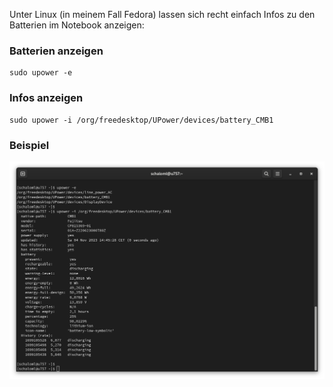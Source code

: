 Unter Linux (in meinem Fall Fedora) lassen sich recht einfach Infos zu den Batterien im Notebook anzeigen:

### Batterien anzeigen

```console
sudo upower -e
```

### Infos anzeigen

```console
sudo upower -i /org/freedesktop/UPower/devices/battery_CMB1
```

### Beispiel

![Batterieinfos Fedora](https://github.com/friedlandreas/Guides/blob/d00fb7ec6ea095236605a00b22c409b8ce69af93/images/Batterieinfos-Fedora.png)
